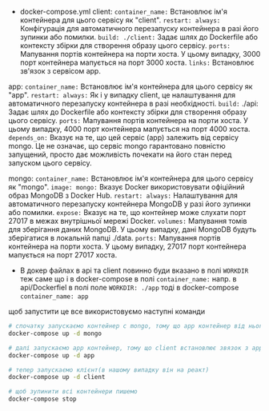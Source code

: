 - docker-compose.yml
client: 
`container_name:` Встановлює ім'я контейнера для цього сервісу як "client".
`restart: always:` Конфігурація для автоматичного перезапуску контейнера в разі його зупинки або помилки.
`build: ./client:` Задає шлях до Dockerfile або контексту збірки для створення образу цього сервісу.
`ports:` Мапування портів контейнера на порти хоста. У цьому випадку, 3000 порт контейнера мапується на порт 3000 хоста.
`links:` Встановлює зв'язок з сервісом app.

app:
`container_name:` Встановлює ім'я контейнера для цього сервісу як "app".
`restart: always:` Як і у випадку client, це налаштування для автоматичного перезапуску контейнера в разі необхідності.
`build:` ./api: Задає шлях до Dockerfile або контексту збірки для створення образу цього сервісу.
`ports:` Мапування портів контейнера на порти хоста. У цьому випадку, 4000 порт контейнера мапується на порт 4000 хоста.
`depends_on:` Вказує на те, що цей сервіс (app) залежить від сервісу mongo. Це не означає, що сервіс mongo гарантовано повністю запущений, просто дає можливість почекати на його стан перед запуском цього сервісу.

mongo:
`container_name:` Встановлює ім'я контейнера для цього сервісу як "mongo".
`image: mongo:` Вказує Docker використовувати офіційний образ MongoDB з Docker Hub.
`restart: always:` Налаштування для автоматичного перезапуску контейнера MongoDB у разі його зупинки або помилки.
`expose:` Вказує на те, що контейнер може слухати порт 27017 в межах внутрішньої мережі Docker.
`volumes:` Мапування томів для зберігання даних MongoDB. У цьому випадку, дані MongoDB будуть зберігатися в локальній папці ./data.
`ports:` Мапування портів контейнера на порти хоста. У цьому випадку, 27017 порт контейнера мапується на порт 27017 хоста.


- В докер файлах в api та client повинно буди вказано в полі ```WORKDIR``` теж саме що і в docker-compose в полі ```container_name:```
напр. в api/Dockerfiel в полі поле ```WORKDIR: ./app``` тоді в docker-compose ```container_name: app```

щоб запустити це все використовуємо наступні команди
```bash
# спочатку запускаємо контейнер с mongo, тому що apр контейнер від нього залежний `depends_on:`- mongo(див вище пояснення в docker-compose.yml -> app)
docker-compose up -d mongo

# далі запускаємо app контейнер, тому що client встановлює звязок з app щоб брати дані для клієнта
docker-compose up -d app

# тепер запускаємо клієнт(в нашому випадку він на реакт)
docker-compose up -d client

# щоб зупинити всі контейнери пишемо 
docker-compose stop
```